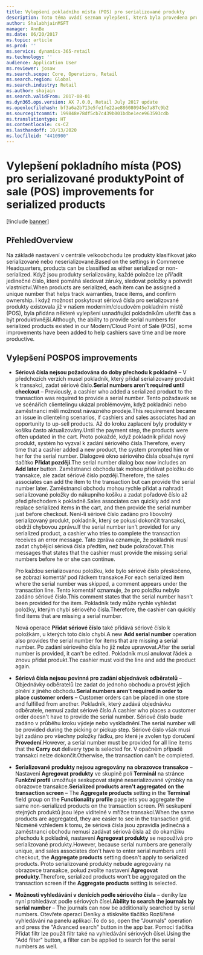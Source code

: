 ```yaml
---
title: Vylepšení pokladního místa (POS) pro serializované produkty
description: Toto téma uvádí seznam vylepšení, která byla provedena pro serializované produkty, abyste ušetřili čas a byli produktivnější.
author: ShalabhjainMSFT
manager: AnnBe
ms.date: 06/20/2017
ms.topic: article
ms.prod: ''
ms.service: dynamics-365-retail
ms.technology: ''
audience: Application User
ms.reviewer: josaw
ms.search.scope: Core, Operations, Retail
ms.search.region: Global
ms.search.industry: Retail
ms.author: shajain
ms.search.validFrom: 2017-08-01
ms.dyn365.ops.version: AX 7.0.0, Retail July 2017 update
ms.openlocfilehash: bf3a6a2b713e5fe1fe22ae886080945e7a87c9b2
ms.sourcegitcommit: 199848e78df5cb7c439b001bdbe1ece963593cdb
ms.translationtype: HT
ms.contentlocale: cs-CZ
ms.lasthandoff: 10/13/2020
ms.locfileid: "4410900"
---
```

# <a name="point-of-sale-pos-improvements-for-serialized-products"></a><span data-ttu-id="e4b3d-103">Vylepšení pokladního místa (POS) pro serializované produkty</span><span class="sxs-lookup"><span data-stu-id="e4b3d-103">Point of sale (POS) improvements for serialized products</span></span>

[!include [banner](includes/banner.md)]

## <a name="overview"></a><span data-ttu-id="e4b3d-104">Přehled</span><span class="sxs-lookup"><span data-stu-id="e4b3d-104">Overview</span></span>

<span data-ttu-id="e4b3d-105">Na základě nastavení v centrále velkoobchodu lze produkty klasifikovat jako serializované nebo neserializované.</span><span class="sxs-lookup"><span data-stu-id="e4b3d-105">Based on the settings in Commerce Headquarters, products can be classified as either serialized or non-serialized.</span></span> <span data-ttu-id="e4b3d-106">Když jsou produkty serializovány, každé položce lze přiřadit jedinečné číslo, které pomáhá sledovat záruky, sledovat položky a potvrdit vlastnictví.</span><span class="sxs-lookup"><span data-stu-id="e4b3d-106">When products are serialized, each item can be assigned a unique number that helps track warranties, trace items, and confirm ownership.</span></span> <span data-ttu-id="e4b3d-107">I když možnost poskytovat sériová čísla pro serializované produkty existovala již v našem moderním/cloudovém pokladním místě (POS), byla přidána některé vylepšení usnadňující pokladníkům ušetřit čas a být produktivnější.</span><span class="sxs-lookup"><span data-stu-id="e4b3d-107">Although, the ability to provide serial numbers for serialized products existed in our Modern/Cloud Point of Sale (POS), some improvements have been added to help cashiers save time and be more productive.</span></span>

## <a name="pos-improvements"></a><span data-ttu-id="e4b3d-108">Vylepšení POS</span><span class="sxs-lookup"><span data-stu-id="e4b3d-108">POS improvements</span></span>

- <span data-ttu-id="e4b3d-109">**Sériová čísla nejsou požadována do doby přechodu k pokladně** – V předchozích verzích musel pokladník, který přidal serializovaný produkt k transakci, zadat sériové číslo.</span><span class="sxs-lookup"><span data-stu-id="e4b3d-109">**Serial numbers aren't required until checkout** – Previously, a cashier who added a serialized product to the transaction was required to provide a serial number.</span></span> <span data-ttu-id="e4b3d-110">Tento požadavek se ve scénářích clientelingu ukázal problémovým, když pokladníci nebo zaměstnanci měli možnost návazného prodeje.</span><span class="sxs-lookup"><span data-stu-id="e4b3d-110">This requirement became an issue in clienteling scenarios, if cashiers and sales associates had an opportunity to up-sell products.</span></span> <span data-ttu-id="e4b3d-111">Až do kroku zaplacení byly produkty v košíku často aktualizovány.</span><span class="sxs-lookup"><span data-stu-id="e4b3d-111">Until the payment step, the products were often updated in the cart.</span></span> <span data-ttu-id="e4b3d-112">Proto pokaždé, když pokladník přidal nový produkt, systém ho vyzval k zadání sériového čísla.</span><span class="sxs-lookup"><span data-stu-id="e4b3d-112">Therefore, every time that a cashier added a new product, the system prompted him or her for the serial number.</span></span> <span data-ttu-id="e4b3d-113">Dialogové okno sériového čísla obsahuje nyní tlačítko **Přidat později**.</span><span class="sxs-lookup"><span data-stu-id="e4b3d-113">The serial number dialog box now includes an **Add later** button.</span></span> <span data-ttu-id="e4b3d-114">Zaměstnanci obchodu tak mohou přidávat položku do transakce, ale zadat sériové číslo později.</span><span class="sxs-lookup"><span data-stu-id="e4b3d-114">Therefore, the sales associates can add the item to the transaction but can provide the serial number later.</span></span> <span data-ttu-id="e4b3d-115">Zaměstnanci obchodu mohou rychle přidat a nahradit serializované položky do nákupního košíku a zadat pořadové číslo až před přechodem k pokladně.</span><span class="sxs-lookup"><span data-stu-id="e4b3d-115">Sales associates can quickly add and replace serialized items in the cart, and then provide the serial number just before checkout.</span></span> <span data-ttu-id="e4b3d-116">Není-li sériové číslo zadáno pro libovolný serializovaný produkt, pokladník, který se pokusí dokončit transakci, obdrží chybovou zprávu.</span><span class="sxs-lookup"><span data-stu-id="e4b3d-116">If the serial number isn't provided for any serialized product, a cashier who tries to complete the transaction receives an error message.</span></span> <span data-ttu-id="e4b3d-117">Tato zpráva oznamuje, že pokladník musí zadat chybějící sériová čísla předtím, než bude pokračovat.</span><span class="sxs-lookup"><span data-stu-id="e4b3d-117">This messages that states that the cashier must provide the missing serial numbers before he or she can continue.</span></span>

    <span data-ttu-id="e4b3d-118">Pro každou serializovanou položku, kde bylo sériové číslo přeskočeno, se zobrazí komentář pod řádkem transakce.</span><span class="sxs-lookup"><span data-stu-id="e4b3d-118">For each serialized item where the serial number was skipped, a comment appears under the transaction line.</span></span> <span data-ttu-id="e4b3d-119">Tento komentář oznamuje, že pro položku nebylo zadáno sériové číslo.</span><span class="sxs-lookup"><span data-stu-id="e4b3d-119">This comment states that the serial number hasn't been provided for the item.</span></span> <span data-ttu-id="e4b3d-120">Pokladník tedy může rychle vyhledat položky, kterým chybí sériového čísla.</span><span class="sxs-lookup"><span data-stu-id="e4b3d-120">Therefore, the cashier can quickly find items that are missing a serial number.</span></span>

    <span data-ttu-id="e4b3d-121">Nová operace **Přidat sériové číslo** také přidává sériové číslo k položkám, u kterých toto číslo chybí.</span><span class="sxs-lookup"><span data-stu-id="e4b3d-121">A new **Add serial number** operation also provides the serial number for items that are missing a serial number.</span></span> <span data-ttu-id="e4b3d-122">Po zadání sériového čísla ho již nelze upravovat.</span><span class="sxs-lookup"><span data-stu-id="e4b3d-122">After the serial number is provided, it can't be edited.</span></span> <span data-ttu-id="e4b3d-123">Pokladník musí anulovat řádek a znovu přidat produkt.</span><span class="sxs-lookup"><span data-stu-id="e4b3d-123">The cashier must void the line and add the product again.</span></span>
    
- <span data-ttu-id="e4b3d-124">**Sériová čísla nejsou povinná pro zadání objednávek odběratelů** – Objednávky odběratelů lze zadat do jednoho obchodu a provést jejich plnění z jiného obchodu.</span><span class="sxs-lookup"><span data-stu-id="e4b3d-124">**Serial numbers aren't required in order to place customer orders** – Customer orders can be placed in one store and fulfilled from another.</span></span> <span data-ttu-id="e4b3d-125">Pokladník, který zadává objednávku odběratele, nemusí zadat sériové číslo.</span><span class="sxs-lookup"><span data-stu-id="e4b3d-125">A cashier who places a customer order doesn't have to provide the serial number.</span></span> <span data-ttu-id="e4b3d-126">Sériové číslo bude zadáno v průběhu kroku výdeje nebo vyskladnění.</span><span class="sxs-lookup"><span data-stu-id="e4b3d-126">The serial number will be provided during the picking or pickup step.</span></span> <span data-ttu-id="e4b3d-127">Sériové číslo však musí být zadáno pro všechny položky řádku, pro které je zvolen typ doručení **Provedení**.</span><span class="sxs-lookup"><span data-stu-id="e4b3d-127">However, a serial number must be provided for all line items that the **Carry out** delivery type is selected for.</span></span> <span data-ttu-id="e4b3d-128">V opačném případě transakci nelze dokončit.</span><span class="sxs-lookup"><span data-stu-id="e4b3d-128">Otherwise, the transaction can't be completed.</span></span>
- <span data-ttu-id="e4b3d-129">**Serializované produkty nejsou agregovány na obrazovce transakce** – Nastavení **Agregovat produkty** ve skupině polí **Terminál** na stránce **Funkční profil** umožňuje seskupovat stejné neserializované výrobky na obrazovce transakce.</span><span class="sxs-lookup"><span data-stu-id="e4b3d-129">**Serialized products aren't aggregated on the transaction screen** – The **Aggregate products** setting in the **Terminal** field group on the **Functionality profile** page lets you aggregate the same non-serialized products on the transaction screen.</span></span> <span data-ttu-id="e4b3d-130">Při seskupení stejných produktů jsou lépe viditelné v mřížce transakcí.</span><span class="sxs-lookup"><span data-stu-id="e4b3d-130">When the same products are aggregated, they are easier to see in the transaction grid.</span></span> <span data-ttu-id="e4b3d-131">Nicméně vzhledem k tomu, že sériová čísla jsou zpravidla jedinečná a zaměstnanci obchodu nemusí zadávat sériová čísla až do okamžiku přechodu k pokladně, nastavení **Agregovat produkty** se nepoužívá pro serializované produkty.</span><span class="sxs-lookup"><span data-stu-id="e4b3d-131">However, because serial numbers are generally unique, and sales associates don't have to enter serial numbers until checkout, the **Aggregate products** setting doesn't apply to serialized products.</span></span> <span data-ttu-id="e4b3d-132">Proto serializované produkty nebude agregovány na obrazovce transakce, pokud zvolíte nastavení **Agregovat produkty**.</span><span class="sxs-lookup"><span data-stu-id="e4b3d-132">Therefore, serialized products won't be aggregated on the transaction screen if the **Aggregate products** setting is selected.</span></span>
- <span data-ttu-id="e4b3d-133">**Možnosti vyhledávání v denících podle sériového čísla** – deníky lze nyní prohledávat podle sériových čísel.</span><span class="sxs-lookup"><span data-stu-id="e4b3d-133">**Ability to search the journals by serial number** – The journals can now be additionally searched by serial numbers.</span></span> <span data-ttu-id="e4b3d-134">Otevřete operaci Deníky a stiskněte tlačítko Rozšířené vyhledávání na panelu aplikací.</span><span class="sxs-lookup"><span data-stu-id="e4b3d-134">To do so, open the "Journals" operation and press the "Advanced search" button in the app bar.</span></span> <span data-ttu-id="e4b3d-135">Pomocí tlačítka Přidat filtr lze použít filtr také na vyhledávání sériových čísel.</span><span class="sxs-lookup"><span data-stu-id="e4b3d-135">Using the "Add filter" button, a filter can be applied to search for the serial numbers as well.</span></span>
